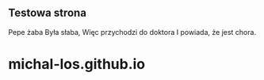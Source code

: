 ## Testowa strona

Pepe żaba
Była słaba,
Więc przychodzi do doktora
I powiada, że jest chora.

# michal-los.github.io
